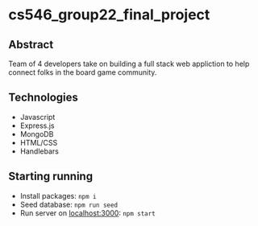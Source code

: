 # cs546_group22_final_project
## Abstract
Team of 4 developers take on building a full stack web appliction to help connect folks in the board game community. 

## Technologies
- Javascript
- Express.js
- MongoDB
- HTML/CSS
- Handlebars

## Starting running
- Install packages: ```npm i```
- Seed database: ```npm run seed```
- Run server on [localhost:3000](http://localhost:3000/): ```npm start```
